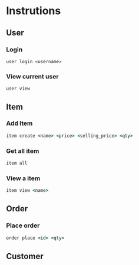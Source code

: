 # Instrutions

## User

### Login

```
user login <username>
```
### View current user

```
user view
```

## Item

### Add Item

```cmd
item create <name> <price> <selling_price> <qty>
```

### Get all item

```cmd
item all
```

### View a item

```cmd
item view <name>
```

## Order

### Place order

```cmd
order place <id> <qty>
```

## Customer